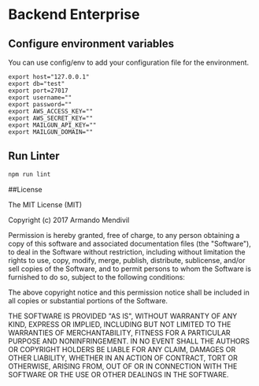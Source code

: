 # Backend Enterprise

## Configure environment variables

You can use config/env to add your configuration file for the environment.

```
export host="127.0.0.1"
export db="test"
export port=27017
export username=""
export password=""
export AWS_ACCESS_KEY=""
export AWS_SECRET_KEY=""
export MAILGUN_API_KEY=""
export MAILGUN_DOMAIN=""
```

## Run Linter

```bash
npm run lint
```

##License

The MIT License (MIT)

Copyright (c) 2017 Armando Mendivil

Permission is hereby granted, free of charge, to any person obtaining a copy of this software and associated documentation files (the "Software"), to deal in the Software without restriction, including without limitation the rights to use, copy, modify, merge, publish, distribute, sublicense, and/or sell copies of the Software, and to permit persons to whom the Software is furnished to do so, subject to the following conditions:

The above copyright notice and this permission notice shall be included in all copies or substantial portions of the Software.

THE SOFTWARE IS PROVIDED "AS IS", WITHOUT WARRANTY OF ANY KIND, EXPRESS OR IMPLIED, INCLUDING BUT NOT LIMITED TO THE WARRANTIES OF MERCHANTABILITY, FITNESS FOR A PARTICULAR PURPOSE AND NONINFRINGEMENT. IN NO EVENT SHALL THE AUTHORS OR COPYRIGHT HOLDERS BE LIABLE FOR ANY CLAIM, DAMAGES OR OTHER LIABILITY, WHETHER IN AN ACTION OF CONTRACT, TORT OR OTHERWISE, ARISING FROM, OUT OF OR IN CONNECTION WITH THE SOFTWARE OR THE USE OR OTHER DEALINGS IN THE SOFTWARE.
